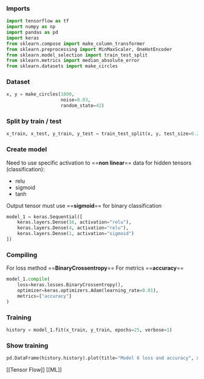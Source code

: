 ### Imports
```python
import tensorflow as tf
import numpy as np
import pandas as pd
import keras
from sklearn.compose import make_column_transformer
from sklearn.preprocessing import MinMaxScaler, OneHotEncoder
from sklearn.model_selection import train_test_split
from sklearn.metrics import median_absolute_error
from sklearn.datasets import make_circles
```
### Dataset
```python
x, y = make_circles(1000,
                    noise=0.03,
                    random_state=42)
```
### Split by train / test
```python
x_train, x_test, y_train, y_test = train_test_split(x, y, test_size=0.2, random_state=42)
```
### Create model
Need to use specific activation to ==**non linear**== data for hidden tensors (classification):
- relu
- sigmoid
- tanh

Output tensor must use ==**sigmoid**== for binary classification
```python
model_1 = keras.Sequential([
    keras.layers.Dense(16, activation="relu"),
    keras.layers.Dense(4, activation="relu"),
    keras.layers.Dense(1, activation="sigmoid")
])
```
### Compiling
For loss method ==**BinaryCrossentropy**==
For metrics ==**accuracy**==
```python
model_1.compile(
    loss=keras.losses.BinaryCrossentropy(),
    optimizer=keras.optimizers.Adam(learning_rate=0.01),
    metrics=["accuracy"]
)
```
### Training
```python
history = model_1.fit(x_train, y_train, epochs=25, verbose=1)
```
### Show training
```python
pd.DataFrame(history.history).plot(title="Model 6 loss and accuracy", xlabel="epochs", ylabel="loss/accuracy", figsize=(10, 7))
```

[[Tensor Flow]]
[[ML]]